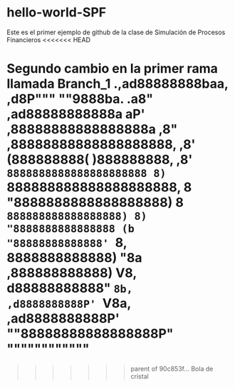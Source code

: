# hello-world-SPF
Este es el primer ejemplo de github de la clase de Simulación de Procesos Financieros
<<<<<<< HEAD

Segundo cambio en la primer rama llamada Branch_1
            .,ad88888888baa,
        ,d8P"""        ""9888ba.
     .a8"          ,ad88888888888a
    aP'          ,88888888888888888a
  ,8"           ,88888888888888888888,
 ,8'            (888888888( )888888888,
,8'             `8888888888888888888888
8)               `888888888888888888888,
8                  "8888888888888888888)
8                   `888888888888888888)
8)                    "8888888888888888
(b                     "88888888888888'
`8,                     8888888888888)
 "8a                   ,888888888888)
   V8,                 d88888888888"
    `8b,             ,d8888888888P'
      `V8a,       ,ad8888888888P' 
         ""88888888888888888P"    
              """"""""""""
=======
>>>>>>> parent of 90c853f... Bola de cristal
